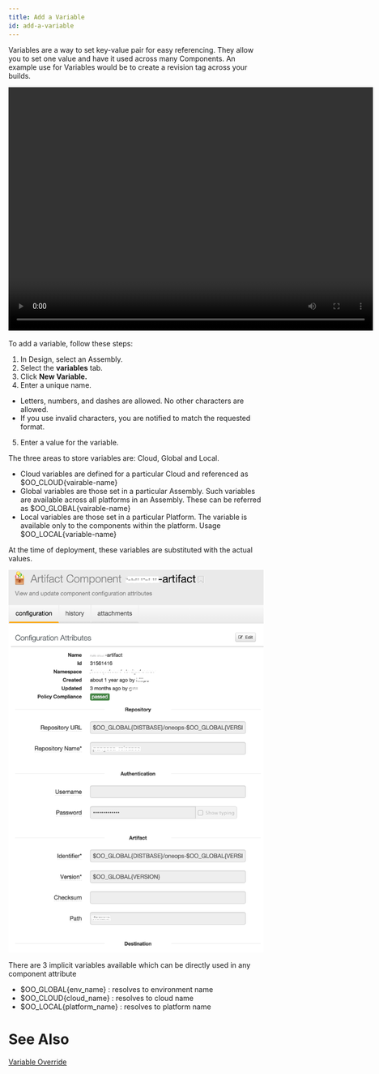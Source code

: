 ```yaml
---
title: Add a Variable
id: add-a-variable
---
```


Variables are a way to set key-value pair for easy referencing. They allow you to set one value and have it used across many Components. An example use for Variables would be to create a revision tag across your builds.

<video width="720" height="480" preload="metadata" controls="" class="grovo-video">
    <source src="http://videos.grovo.com/walmart-oneops-0215_adding-variables-to-your-design_4668.webm?vpv=1" type="video/webm">
    Your browser does not implement HTML5 video.
</video>

To add a variable, follow these steps:

1. In Design, select an Assembly.
2. Select the **variables** tab.
3. Click **New Variable.**
4. Enter a unique name.
  * Letters, numbers, and dashes are allowed. No other characters are allowed.
  * If you use invalid characters, you are notified to match the requested format.
5. Enter a value for the variable.


The three areas to store variables are: Cloud, Global and Local.

* Cloud variables are defined for a particular Cloud and referenced as $OO_CLOUD{vairable-name}
* Global variables are those set in a particular Assembly. Such variables are available across all platforms in an Assembly. These can be referred as $OO_GLOBAL{vairable-name}
* Local variables are those set in a particular Platform. The variable is available only to the components within the platform. Usage $OO_LOCAL{variable-name}

At the time of deployment, these variables are substituted with the actual values.

![Variable Usage](../../assets/local/images/variable-usage.png)

There are 3 implicit variables available which can be directly used in any component attribute
* $OO_GLOBAL{env_name} : resolves to environment name
* $OO_CLOUD{cloud_name} : resolves to cloud name
* $OO_LOCAL{platform_name} : resolves to platform name

# See Also

[Variable Override](#variables-override-prevention)
